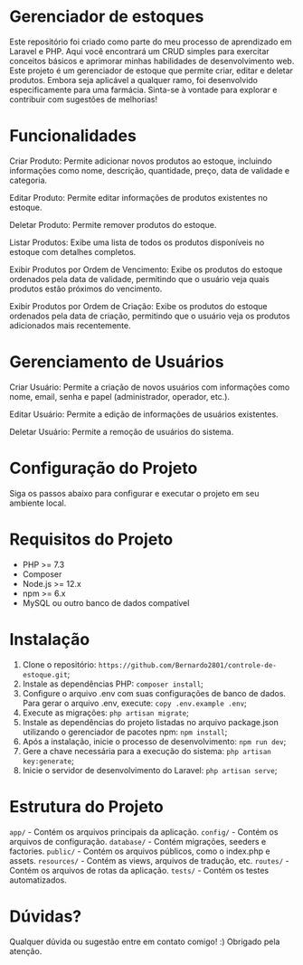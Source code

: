 # Gerenciador de estoques

Este repositório foi criado como parte do meu processo de aprendizado em Laravel e PHP. Aqui você encontrará um CRUD simples para exercitar conceitos básicos e aprimorar minhas habilidades de desenvolvimento web. Este projeto é um gerenciador de estoque que permite criar, editar e deletar produtos. Embora seja aplicável a qualquer ramo, foi desenvolvido especificamente para uma farmácia. Sinta-se à vontade para explorar e contribuir com sugestões de melhorias!

# Funcionalidades
Criar Produto:
Permite adicionar novos produtos ao estoque, incluindo informações como nome, descrição, quantidade, preço, data de validade e categoria.

Editar Produto:
Permite editar informações de produtos existentes no estoque.

Deletar Produto:
Permite remover produtos do estoque.

Listar Produtos:
Exibe uma lista de todos os produtos disponíveis no estoque com detalhes completos.

Exibir Produtos por Ordem de Vencimento:
Exibe os produtos do estoque ordenados pela data de validade, permitindo que o usuário veja quais produtos estão próximos do vencimento.

Exibir Produtos por Ordem de Criação:
Exibe os produtos do estoque ordenados pela data de criação, permitindo que o usuário veja os produtos adicionados mais recentemente.

# Gerenciamento de Usuários
Criar Usuário:
Permite a criação de novos usuários com informações como nome, email, senha e papel (administrador, operador, etc.).

Editar Usuário:
Permite a edição de informações de usuários existentes.

Deletar Usuário:
Permite a remoção de usuários do sistema.

# Configuração do Projeto
Siga os passos abaixo para configurar e executar o projeto em seu ambiente local.

<h1>Requisitos do Projeto</h1>
    <ul>
        <li>PHP &gt;= 7.3</li>
        <li>Composer</li>
        <li>Node.js &gt;= 12.x</li>
        <li>npm &gt;= 6.x</li>
        <li>MySQL ou outro banco de dados compatível</li>
    </ul>

# Instalação

1. Clone o repositório: `https://github.com/Bernardo2801/controle-de-estoque.git`;
2. Instale as dependências PHP: `composer install`;
3. Configure o arquivo .env com suas configurações de banco de dados. Para gerar o arquivo .env, execute: `copy .env.example .env`;
4. Execute as migrações: `php artisan migrate`;
5. Instale as dependências do projeto listadas no arquivo package.json utilizando o gerenciador de pacotes npm: `npm install`;
6. Após a instalação, inicie o processo de desenvolvimento: `npm run dev`;
7. Gere a chave necessária para a execução do sistema: `php artisan key:generate`;
8. Inicie o servidor de desenvolvimento do Laravel: `php artisan serve`;

# Estrutura do Projeto

`app/` - Contém os arquivos principais da aplicação.
`config/` - Contém os arquivos de configuração.
`database/` - Contém migrações, seeders e factories.
`public/` - Contém os arquivos públicos, como o index.php e assets.
`resources/` - Contém as views, arquivos de tradução, etc.
`routes/` - Contém os arquivos de rotas da aplicação.
`tests/` - Contém os testes automatizados.

# Dúvidas?
Qualquer dúvida ou sugestão entre em contato comigo! :) Obrigado pela atenção.
